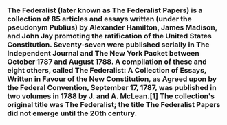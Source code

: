 ### The Federalist \(later known as The Federalist Papers\) is a collection of 85 articles and essays written \(under the pseudonym Publius\) by Alexander Hamilton, James Madison, and John Jay promoting the ratification of the United States Constitution. Seventy-seven were published serially in The Independent Journal and The New York Packet between October 1787 and August 1788. A compilation of these and eight others, called The Federalist: A Collection of Essays, Written in Favour of the New Constitution, as Agreed upon by the Federal Convention, September 17, 1787, was published in two volumes in 1788 by J. and A. McLean.\[1\] The collection's original title was The Federalist; the title The Federalist Papers did not emerge until the 20th century.



